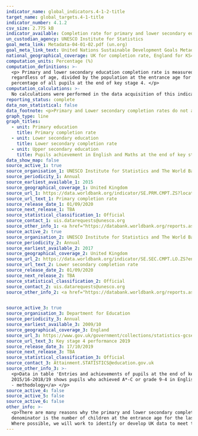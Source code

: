 ```yaml
---
indicator_name: global_indicators.4-1-2-title
target_name: global_targets.4-1-title
indicator_number: 4.1.2
csv_size: 2.775 kB
indicator_available: Completion rate for primary and lower secondary education is used. For upper secondary education completion rate a proxy for GCSE attainment at KS4 (in all schools) is used.
un_custodian_agency: UNESCO Institute for Statistics
goal_meta_link: Metadata-04-01-02.pdf (un.org)
goal_meta_link_text: United Nations Sustainable Development Goals Metadata 4.1.2
national_geographical_coverage: UK for completion rate, England for KS4 Achievement 
computation_units: Percentage (%)
computation_definitions: >-
  <p> Primary and lower secondary education completion rate is measured as the gross intake ratio to the last grade of lower primary/secondary education. It is calculated as the number of new entrants (enrollments minus repeaters) in the last grade of primary/lower secondary education,
  regardless of age, divided by the population at the entrance age for the last grade of primary/lower secondary education.</p> <p> GCSE attainment is the percentage of pupils who achieved A*-C or grade 9-4 in English and maths GCSEs or equivalent. GCSE attainment is calculated as a
  percentage of all pupils at the end of key stage 4. </p>
computation_calculations: >-
  No calculations were performed in the data acquisition of this indicator as appropriate data was readily available in the final format specified by this proxy indicator. For insight into the details of potential calculations please refer to the original source methodology information.
reporting_status: complete
data_non_statistical: false
data_footnote: <p>Primary and Lower secondary completion rates do not adjust for students who drop out during the final year of education. Thus this rate is a proxy that should be taken as an upper estimate of the actual completion rate. </p>
graph_type: line
graph_titles:
  - unit: Primary education
    title: Primary completion rate
  - unit: Lower secondary education
    title: Lower secondary completion rate
  - unit: Upper secondary education
    title: Pupils achievement in English and Maths at the end of key stage 4 
data_show_map: false
source_active_1: true
source_organisation_1: UNESCO Institute for Statistics and The World Bank
source_periodicity_1: Annual
source_earliest_available_1: 2015
source_geographical_coverage_1: United Kingdom
source_url_1: https://data.worldbank.org/indicator/SE.PRM.CMPT.ZS?locations=GB
source_url_text_1: Primary completion rate
source_release_date_1: 01/09/2020
source_next_release_1: TBA
source_statistical_classification_1: Official
source_contact_1: uis.datarequests@unesco.org
source_other_info_1: <a href="https://databank.worldbank.org/reports.aspx?source=2&type=metadata&series=SE.PRM.CMPT.ZS">Primary completion rate - methodology</a>
source_active_2: true
source_organisation_2: UNESCO Institute for Statistics and The World Bank
source_periodicity_2: Annual
source_earliest_available_2: 2017
source_geographical_coverage_2: United Kingdom
source_url_2: https://data.worldbank.org/indicator/SE.SEC.CMPT.LO.ZS?end=2018&locations=GB&start=2017&view=chart
source_url_text_2: Lower secondary completion rate
source_release_date_2: 01/09/2020
source_next_release_2: TBA
source_statistical_classification_2: Official
source_contact_2: uis.datarequests@unesco.org
source_other_info_2: <a href="https://databank.worldbank.org/reports.aspx?source=2&type=metadata&series=SE.SEC.CMPT.LO.ZS">Secondary completion rate - methodology</a>


source_active_3: true
source_organisation_3: Department for Education
source_periodicity_3: Annual
source_earliest_available_3: 2009/10
source_geographical_coverage_3: England
source_url_3: https://www.gov.uk/government/collections/statistics-gcses-key-stage-4
source_url_text_3: Key stage 4 performance 2019
source_release_date_3: 17/10/2019
source_next_release_3: TBA
source_statistical_classification_3: Official
source_contact_3: Attainment.STATISTICS@education.gov.uk
source_other_info_3: >-
  <p>Data in table 'Entries and achievements of pupils at the end of key stage 4 by type of school and gender' in revised GCSE and equivalent results document.</p><p>2010/11-2014/2015 GCSE attainment shows pupils who achieved 5+ A*-C including English and maths. GCSE attainment from
  2015/16-2018/19 shows pupils who achieved A*-C or grade 9-4 in English and maths GCSEs or equivalent.</p><p> <a href="https://assets.publishing.service.gov.uk/government/uploads/system/uploads/attachment_data/file/840043/2019_KS4_Provisional_quality_and_methodology.pdf">Attainment in KS4
  - methodology</a> </p>
source_active_4: false
source_active_5: false
source_active_6: false
other_info: >-
  <p>There are many reasons why the primary and lower secondary completion rate can exceed 100 percent - the numerator may include late entrants and overage children who have repeated one or more grades of primary education as well as children who entered school early, while the
  denominator is the number of children at the entrance age for the last grade of primary education.</p><p>Following the introduction of the reformed 9 to 1 GCSEs in 2017, a grade 5 or above counts as a 9-5 pass.</p> This indicator is being used as an approximation of the UN SDG Indicator.
  Where possible, we will work to identify or develop UK data to meet the global indicator specification. This indicator has not been identified in collaboration with topic experts.
---
```

